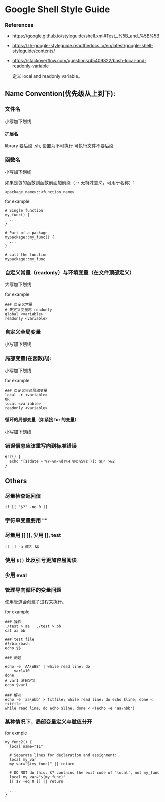 # Google Shell Style Guide

### References

- <https://google.github.io/styleguide/shell.xml#Test,_%5B_and_%5B%5B>
- <https://zh-google-styleguide.readthedocs.io/en/latest/google-shell-styleguide/contents/>
- <https://stackoverflow.com/questions/45409822/bash-local-and-readonly-variable>

    定义 local and readonly variable。

## Name Convention(优先级从上到下):

### 文件名

小写加下划线

#### 扩展名

library 要后缀 .sh, 设置为不可执行
可执行文件不要后缀

### 函数名

小写加下划线

如果是包的函数则函数前面加前缀（`::` 无特殊意义，可用于名称）：

    <package_name>::<function_name>

for example

    # Single function
    my_func() {
      ...
    }

    # Part of a package
    mypackage::my_func() {
      ...
    }

    # call the function
    mypackage::my_func


### 自定义常量（readonly）与环境变量（在文件顶部定义）

大写加下划线

for example

    ### 自定义常量
    # 先定义变量再 readonly
    global <variable>
    readonly <variable>

### 自定义全局变量

小写加下划线

### 局部变量(在函数内):

小写加下划线

for example

    ### 自定义只读局部变量
    local -r <variable>
    OR
    local <variable>
    readonly <variable>

#### 循环的局部变量（如紧接 for 的变量）

小写加下划线

### 错误信息应该重写向到标准错误

    err() {
      echo "[$(date +'%Y-%m-%dT%H:%M:%S%z')]: $@" >&2
    }

## Others

### 尽量检查返回值

    if [[ "$?" -ne 0 ]]

### 字符串变量要用 ""

### 尽量用 [[ ]], 少用 [], test 

    [[ ]] -a 改为 &&

### 使用 `$()` 比反引号更加容易阅读

### 少用 eval

### 管理导向循环的变量问题

使用管道会创建子进程来执行。

for example

    ### 操作
    ./test > aa | ./test > bb
    cat aa bb

    ### test file
    #!/bin/bash
    echo $$

    ### 问题

    echo -e 'AA\nBB' | while read line; do
        var1=10
    done
    # var1 没有定义
    echo $var1

    ### 解决
    echo -e 'aa\nbb' > txtfile; while read line; do echo $line; done < txtfile
    while read line; do echo $line; done < <(echo -e 'aa\nbb')
    

### 某种情况下，局部变量定义与赋值分开

for exmple

    my_func2() {
      local name="$1"

      # Separate lines for declaration and assignment:
      local my_var
      my_var="$(my_func)" || return

      # DO NOT do this: $? contains the exit code of 'local', not my_func
      local my_var="$(my_func)"
      [[ $? -eq 0 ]] || return

      ...
    }

